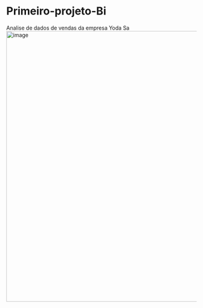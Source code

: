 # Primeiro-projeto-Bi
Analise de dados de vendas da empresa Yoda Sa 
<img width="1284" height="717" alt="image" src="https://github.com/user-attachments/assets/04b0d4d3-2032-42c2-8353-309569fca99d" />
